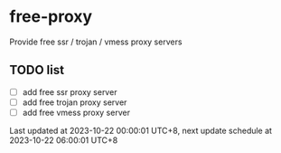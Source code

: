 
# free-proxy
Provide free ssr / trojan / vmess proxy servers


## TODO list
- [ ] add free ssr proxy server
- [ ] add free trojan proxy server
- [ ] add free vmess proxy server

Last updated at 2023-10-22 00:00:01 UTC+8, next update schedule at 2023-10-22 06:00:01 UTC+8

